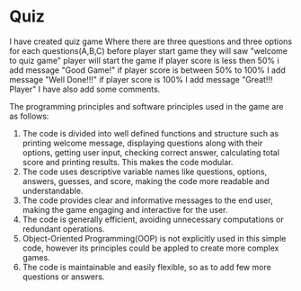 # Quiz
I have created quiz game 
Where there are three questions and three options for each questions(A,B,C)
before player start game they will saw "welcome to quiz game"
player will start the game
if player score is less then 50% i add message "Good Game!"
if player score is between 50% to 100% I add message "Well Done!!!"
if player score is 100% I add message "Great!!! Player"
I have also add some comments.      

The programming principles and software principles used in the game are as follows:
1. The code is divided into well defined functions and structure such as printing welcome message, displaying questions along with their options, getting user input, checking correct answer, calculating total score and printing results. This makes the code modular.
2. The code uses descriptive variable names like questions, options, answers, guesses, and score, making the code more readable and understandable. 
3. The code provides clear and informative messages to the end user, making the game engaging and interactive for the user.
4. The code is generally efficient, avoiding unnecessary computations or redundant operations.
5. Object-Oriented Programming(OOP) is not explicitly used in this simple code, however its principles could be appled to create more complex games.
6. The code is maintainable and easily flexible, so as to add few more questions or answers.

